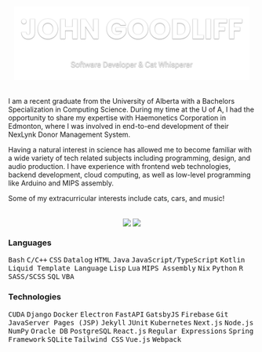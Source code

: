 <!-- Project Header -->
<div align="center">
	<a href="https://johng.io" title="John's Portfolio">
	<picture>
		<source media="(prefers-reduced-motion)" srcset="logo-static.svg" />
		<img class="projectLogo" src="logo-animated.svg" alt="Project logo" title="Project logo" width="480" height="150">
	</a>
	<br><br>
	<div class="projectDesc" align="left">
		<p>
			I am a recent graduate from the University of Alberta with a Bachelors Specialization in Computing Science. During my time at the U of A, I had the opportunity to share my expertise with Haemonetics Corporation in Edmonton, where I was involved in end-to-end development of their NexLynk Donor Management System.
		</p>
		<p>
			Having a natural interest in science has allowed me to become familiar with a wide variety of tech related subjects including programming, design, and audio production. I have experience with frontend web technologies, backend development, cloud computing, as well as low-level programming like Arduino and MIPS assembly.
		</p>
		<p>
			Some of my extracurricular interests include cats, cars, and music!
		</p>
	</div>
	<br/>
	<a title="Github Stats">
		<picture>
			<source media="(prefers-color-scheme: light)" srcset="https://github-readme-stats.johng.io/api?username=jerboa88&custom_title=Github%20Stats&count_private=true&include_all_commits=true&show_icons=true&hide_border=true&bg_color=0000&text_color=000&title_color=0F766E&icon_color=0F766E" />
			<img align="center" src="https://github-readme-stats.johng.io/api?username=jerboa88&custom_title=Github%20Stats&count_private=true&include_all_commits=true&show_icons=true&hide_border=true&bg_color=0000&text_color=FFF&title_color=2bd4be&icon_color=2bd4be" />
		</picture>
	</a>
	<a title="Most Used Languages">
		<picture>
			<source media="(prefers-color-scheme: light)" srcset="https://github-readme-stats.johng.io/api/top-langs?username=jerboa88&layout=compact&langs_count=8&hide_border=true&bg_color=0000&text_color=000&title_color=0F766E&icon_color=0F766E" />
			<img align="center" src="https://github-readme-stats.johng.io/api/top-langs?username=jerboa88&layout=compact&langs_count=8&hide_border=true&bg_color=0000&text_color=FFF&title_color=2bd4be&icon_color=2bd4be" />
		</picture>
	</a>
</div>

### Languages
<kbd>Bash</kbd>
<kbd>C/C++</kbd>
<kbd>CSS</kbd>
<kbd>Datalog</kbd>
<kbd>HTML</kbd>
<kbd>Java</kbd>
<kbd>JavaScript/TypeScript</kbd>
<kbd>Kotlin</kbd>
<kbd>Liquid Template Language</kbd>
<kbd>Lisp</kbd>
<kbd>Lua</kbd>
<kbd>MIPS Assembly</kbd>
<kbd>Nix</kbd>
<kbd>Python</kbd>
<kbd>R</kbd>
<kbd>SASS/SCSS</kbd>
<kbd>SQL</kbd>
<kbd>VBA</kbd>

### Technologies
<kbd>CUDA</kbd>
<kbd>Django</kbd>
<kbd>Docker</kbd>
<kbd>Electron</kbd>
<kbd>FastAPI</kbd>
<kbd>GatsbyJS</kbd>
<kbd>Firebase</kbd>
<kbd>Git</kbd>
<kbd>JavaServer Pages (JSP)</kbd>
<kbd>Jekyll</kbd>
<kbd>JUnit</kbd>
<kbd>Kubernetes</kbd>
<kbd>Next.js</kbd>
<kbd>Node.js</kbd>
<kbd>NumPy</kbd>
<kbd>Oracle DB</kbd>
<kbd>PostgreSQL</kbd>
<kbd>React.js</kbd>
<kbd>Regular Expressions</kbd>
<kbd>Spring Framework</kbd>
<kbd>SQLite</kbd>
<kbd>Tailwind CSS</kbd>
<kbd>Vue.js</kbd>
<kbd>Webpack</kbd>
